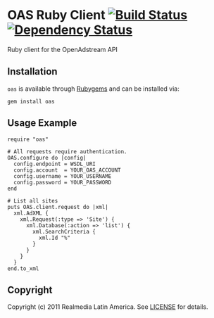 OAS Ruby Client [![Build Status](https://secure.travis-ci.org/realmedia/oas-ruby-client.png)][travis] [![Dependency Status](https://gemnasium.com/realmedia/oas-ruby-client.png?travis)][gemnasium]
================
Ruby client for the OpenAdstream API

[travis]: http://travis-ci.org/realmedia/oas-ruby-client
[gemnasium]: https://gemnasium.com/realmedia/oas-ruby-client

Installation
------------

`oas` is available through [Rubygems](http://rubygems.org/gems/oas) and can be installed via:

    gem install oas

Usage Example
--------------
    require "oas"

    # All requests require authentication.
    OAS.configure do |config|
      config.endpoint = WSDL_URI
      config.account  = YOUR_OAS_ACCOUNT
      config.username = YOUR_USERNAME
      config.password = YOUR_PASSWORD
    end

    # List all sites
    puts OAS.client.request do |xml|
      xml.AdXML {
        xml.Request(:type => 'Site') {
          xml.Database(:action => 'list') {
            xml.SearchCriteria {
              xml.Id "%"
            }
          }
        }
      }
    end.to_xml

Copyright
---------
Copyright (c) 2011 Realmedia Latin America.
See [LICENSE](https://github.com/realmedia/oas-ruby-client/blob/master/LICENSE) for details.
